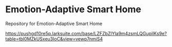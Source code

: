 # Emotion-Adaptive Smart Home
Repository for Emotion-Adaptive Smart Home

https://pushgd10re5p.larksuite.com/base/LZFZbZlYla9m4zsmLQGupiIKs9e?table=tbl0MZkUSxeu3IoC&view=vewp7nmiS4
